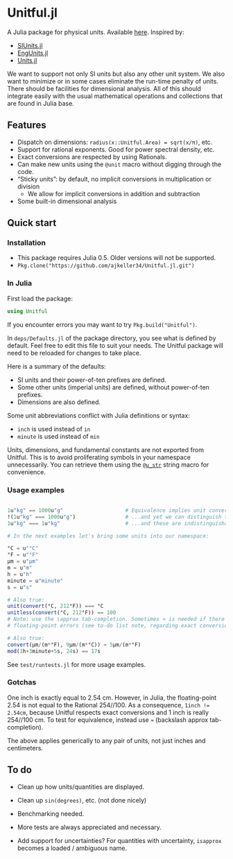 # Unitful.jl

A Julia package for physical units. Available
[here](https://github.com/ajkeller34/Unitful.jl). Inspired by:

- [SIUnits.jl](https://github.com/keno/SIUnits.jl)
- [EngUnits.jl](https://github.com/dhoegh/EngUnits.jl)
- [Units.jl](https://github.com/timholy/Units.jl)

We want to support not only SI units but also any other unit system. We also
want to minimize or in some cases eliminate the run-time penalty of units.
There should be facilities for dimensional analysis.
All of this should integrate easily with the usual mathematical operations
and collections that are found in Julia base.

## Features

- Dispatch on dimensions: `radius(x::Unitful.Area) = sqrt(x/π)`, etc.
- Support for rational exponents. Good for power spectral density, etc.
- Exact conversions are respected by using Rationals.
- Can make new units using the `@unit` macro without digging through the code.
- “Sticky units”: by default, no implicit conversions in multiplication or division
    - We allow for implicit conversions in addition and subtraction
- Some built-in dimensional analysis

## Quick start

### Installation

+ This package requires Julia 0.5. Older versions will not be supported.
+ `Pkg.clone("https://github.com/ajkeller34/Unitful.jl.git")`

### In Julia

First load the package:

```jl
using Unitful
```

If you encounter errors you may want to try `Pkg.build("Unitful")`.

In `deps/Defaults.jl` of the package directory, you see what is defined by
default. Feel free to edit this file to suit your needs. The Unitful package
will need to be reloaded for changes to take place.

Here is a summary of the defaults:

- SI units and their power-of-ten prefixes are defined.
- Some other units (imperial units) are defined, without power-of-ten prefixes.
- Dimensions are also defined.

Some unit abbreviations conflict with Julia definitions or syntax:

- `inch` is used instead of `in`
- `minute` is used instead of `min`

Units, dimensions, and fundamental constants are not exported from Unitful.
This is to avoid proliferating symbols in your namespace unnecessarily. You can
retrieve them using the [`@u_str`](@ref) string macro for convenience.

### Usage examples

```jl

1u"kg" == 1000u"g"                    # Equivalence implies unit conversion
!(1u"kg" === 1000u"g")                # ...and yet we can distinguish these...
1u"kg" === 1u"kg"                     # ...and these are indistinguishable.

# In the next examples let's bring some units into our namespace:

°C = u"°C"
°F = u"°F"
μm = u"μm"
m = u"m"
h = u"h"
minute = u"minute"
s = u"s"

# Also true:
unit(convert(°C, 212°F)) === °C
unitless(convert(°C, 212°F)) == 100
# Note: use the \approx tab-completion. Sometimes ≈ is needed if there are tiny
# floating-point errors (see to-do list note, regarding exact conversions)

# Also true:
convert(μm/(m*°F), 9μm/(m*°C)) ≈ 5μm/(m*°F)
mod(1h+3minute+5s, 24s) == 17s
```

See `test/runtests.jl` for more usage examples.

### Gotchas

One inch is exactly equal to 2.54 cm. However, in Julia, the floating-point 2.54
is not equal to the Rational 254//100. As a consequence, `1inch != 2.54cm`,
because Unitful respects exact conversions and 1 inch is really 254//100 cm. To
test for equivalence, instead use `≈` (backslash approx tab-completion).

The above applies generically to any pair of units, not just inches and centimeters.

## To do

- Clean up how units/quantities are displayed.

- Clean up `sin(degrees)`, etc. (not done nicely)

- Benchmarking needed.

- More tests are always appreciated and necessary.

- Add support for uncertainties? For quantities with uncertainty, `isapprox`
  becomes a loaded / ambiguous name.

